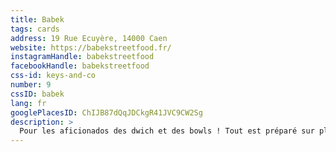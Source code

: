 ```yaml
---
title: Babek
tags: cards
address: 19 Rue Ecuyère, 14000 Caen
website: https://babekstreetfood.fr/
instagramHandle: babekstreetfood
facebookHandle: babekstreetfood
css-id: keys-and-co
number: 9
cssID: babek
lang: fr
googlePlacesID: ChIJB87dQqJDCkgR41JVC9CW2Sg
description: >
  Pour les aficionados des dwich et des bowls ! Tout est préparé sur place ave des produits locaux et de saison."
---
```

